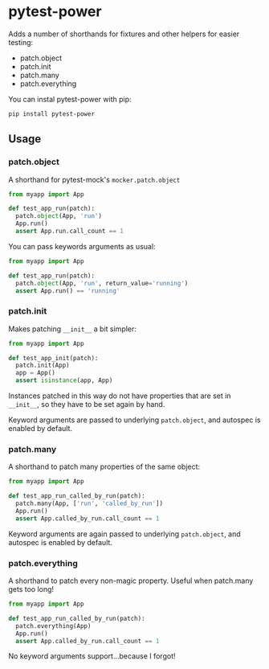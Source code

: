 # pytest-power

Adds a number of shorthands for fixtures and other helpers for easier testing:

- patch.object
- patch.init
- patch.many
- patch.everything

You can instal pytest-power with pip:

```sh
pip install pytest-power
```

## Usage

### patch.object

A shorthand for pytest-mock's `mocker.patch.object`


```python
from myapp import App

def test_app_run(patch):
  patch.object(App, 'run')
  App.run()
  assert App.run.call_count == 1
```

You can pass keywords arguments as usual:

```python
from myapp import App

def test_app_run(patch):
  patch.object(App, 'run', return_value='running')
  assert App.run() == 'running'
```


### patch.init

Makes patching `__init__` a bit simpler:


```python
from myapp import App

def test_app_init(patch):
  patch.init(App)
  app = App()
  assert isinstance(app, App)
```

Instances patched in this way do not have properties that are set in `__init__`,
so they have to be set again by hand.

Keyword arguments are passed to underlying `patch.object`, and autospec is
enabled by default.

### patch.many

A shorthand to patch many properties of the same object:

```python
from myapp import App

def test_app_run_called_by_run(patch):
  patch.many(App, ['run', 'called_by_run'])
  App.run()
  assert App.called_by_run.call_count == 1
```

Keyword arguments are again passed to underlying `patch.object`, and autospec
is enabled by default.

### patch.everything

A shorthand to patch every non-magic property. Useful when patch.many gets
too long!

```python
from myapp import App

def test_app_run_called_by_run(patch):
  patch.everything(App)
  App.run()
  assert App.called_by_run.call_count == 1
```

No keyword arguments support...because I forgot!
